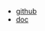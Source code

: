 
- [github](https://github.com/ehang-io/nps)
- [doc](https://github.com/ehang-io/nps/blob/master/README_zh.md)
